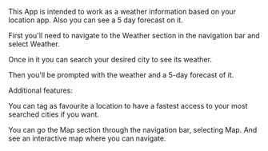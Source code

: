 This App is intended to work as a weather information based on your location app. Also you can see a 5 day forecast on it.

First you'll need to navigate to the Weather section in the navigation bar and select Weather.

Once in it you can search your desired city to see its weather.

Then you'll be prompted with the weather and a 5-day forecast of it.



Additional features:

You can tag as favourite a location to have a fastest access to your most searched cities if you want.

You can go the Map section through the navigation bar, selecting Map. And see an interactive map where you can navigate.